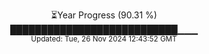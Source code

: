 <p align="center">
⏳Year Progress (90.31 %) <br>
███████████████████████████▁▁▁ <br>
<sub>Updated: Tue, 26 Nov 2024 12:43:52 GMT</sub>
</p>

